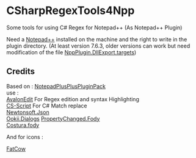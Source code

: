 # CSharpRegexTools4Npp
Some tools for using C# Regex for Notepad++ (As Notepad++ Plugin)

Need a [Notepad++](https://notepad-plus-plus.org/) installed on the machine and the right to write in the plugin directory.
(At least version 7.6.3, older versions can work but need modification of the file [NppPlugin.DllExport.targets](https://github.com/codingseb/CSharpRegexTools4Npp/blob/master/CSharpRegexTools4Npp/PluginInfrastructure/DllExport/NppPlugin.DllExport.targets))


## Credits
Based on : [NotepadPlusPlusPluginPack](https://github.com/kbilsted/NotepadPlusPlusPluginPack.Net)  
use :  
[AvalonEdit](https://github.com/icsharpcode/AvalonEdit) For Regex edition and syntax Highlighting  
[CS-Script](https://github.com/oleg-shilo/cs-script/) For C# Match replace  
[Newtonsoft.Json](https://www.newtonsoft.com/json)  
[Ookii.Dialogs](http://www.ookii.org/software/dialogs/)
[PropertyChanged.Fody](https://github.com/Fody/PropertyChanged)  
[Costura.fody](https://github.com/Fody/Costura)  

And for icons :

[FatCow](https://www.fatcow.com/free-icons)
